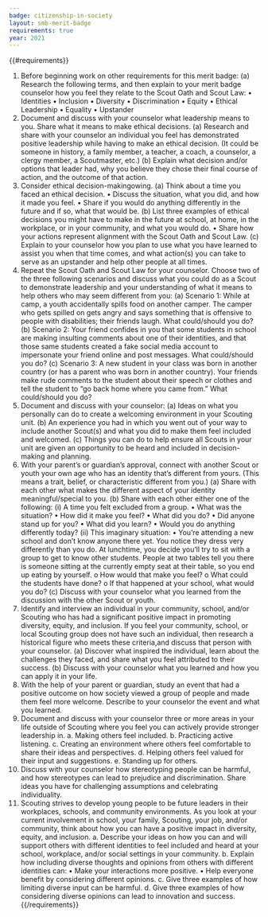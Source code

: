 ```yaml
---
badge: citizenship-in-society
layout: smb-merit-badge
requirements: true
year: 2021
---
```


{{#requirements}}
1. Before beginning work on other requirements for this merit badge:
	(a) Research the following terms, and then explain to your merit badge counselor how you feel they relate to the Scout Oath and Scout Law:
		• Identities		• Inclusion
		• Diversity			• Discrimination
		• Equity			• Ethical Leadership
		• Equality			• Upstander
2. Document and discuss with your counselor what leadership means to you.  Share what it means to make ethical decisions.
	(a) Research and share with your counselor an individual you feel has demonstrated positive leadership while having to make an ethical decision.  (It could be someone in history, a family member, a teacher, a coach, a counselor, a clergy member, a Scoutmaster, etc.)
	(b) Explain what decision and/or options that leader had, why you believe they chose their final course of action, and the outcome of that action.
3. Consider ethical decision-makingowing.
    (a) Think about a time you faced an ethical decision.
		• Discuss the situation, what you did, and how it made you feel.
		• Share if you would do anything differently in the future and if so, what that would be.
    (b) List three examples of ethical decisions you might have to make in the future at school, at home, in the workplace, or in your community, and what you would do.
		• Share how your actions represent alignment with the Scout Oath and Scout Law.
	(c) Explain to your counselor how you plan to use what you have learned to
assist you when that time comes, and what action(s) you can take to serve as an upstander and help other people at all times.
4. Repeat the Scout Oath and Scout Law for your counselor. Choose two of the three following scenarios and discuss what you could do as a Scout to demonstrate leadership and your understanding of what it means to help others who may seem different from you:
    (a) Scenario 1: While at camp, a youth accidentally spills food on another camper. The camper who gets spilled on gets angry and says something that is offensive to people with disabilities; their friends laugh. What could/should you do?
    (b) Scenario 2: Your friend confides in you that some students in school are making insulting comments about one of their identities, and that those same students created a fake social media account to impersonate your friend online and post messages. What could/should you do?
    (c) Scenario 3: A new student in your class was born in another country (or has a parent who was born in another country). Your friends make rude comments to the student about their speech or clothes and tell the student to “go back home where you came from.” What could/should you do?
5. Document and discuss with your counselor:
    (a) Ideas on what you personally can do to create a welcoming environment in your Scouting unit.
    (b) An experience you had in which you went out of your way to include another Scout(s) and what you did to make them feel included and welcomed.
    (c) Things you can do to help ensure all Scouts in your unit are given an opportunity to be heard and included in decision-making and planning.
6. With your parent’s or guardian’s approval, connect with another Scout or youth your own age who has an identity that’s different from yours. (This means a trait, belief, or characteristic different from you.)
    (a) Share with each other what makes the different aspect of your identity meaningful/special to you.
    (b) Share with each other either one of the following:
        (i) A time you felt excluded from a group.
			• What was the situation?
			• How did it make you feel?
			• What did you do?
			• Did anyone stand up for you?
			• What did you learn?
			• Would you do anything differently today?
        (ii) This imaginary situation:
			• You’re attending a new school and don’t know anyone there yet. You notice they dress very differently than you do. At lunchtime, you decide you’ll try to sit with a group to get to know other students.  People at two tables tell you there is someone sitting at the currently empty seat at their table, so you end up eating by yourself.
				o How would that make you feel?
				o What could the students have done?
				o If that happened at your school, what would you do?
    (c) Discuss with your counselor what you learned from the discussion with the other Scout or youth.
7. Identify and interview an individual in your community, school, and/or Scouting who has had a significant positive impact in promoting diversity, equity, and inclusion. If you feel your community, school, or local Scouting group does not have such an individual, then research a historical figure who meets these criteria,and discuss that person with your counselor.
    (a) Discover what inspired the individual, learn about the challenges they faced, and share what you feel attributed to their success.
    (b) Discuss with your counselor what you learned and how you can apply it in your life.
8. With the help of your parent or guardian, study an event that had a positive outcome on how society viewed a group of people and made them feel more welcome. Describe to your counselor the event and what you learned.
9. Document and discuss with your counselor three or more areas in your life outside of Scouting where you feel you can actively provide stronger leadership in.
	a. Making others feel included.
	b. Practicing active listening.
	c. Creating an environment where others feel comfortable to share their ideas and perspectives.
	d. Helping others feel valued for their input and suggestions.
	e. Standing up for others.
10. Discuss with your counselor how stereotyping people can be harmful, and how stereotypes can lead to prejudice and discrimination. Share ideas you have for challenging assumptions and celebrating individuality.
11. Scouting strives to develop young people to be future leaders in their workplaces, schools, and community environments. As you look at your current involvement in school, your family, Scouting, your job, and/or community, think about how you can have a positive impact in diversity, equity, and inclusion.
	a. Describe your ideas on how you can and will support others with different identities to feel included and heard at your school, workplace, and/or social settings in your community.
	b. Explain how including diverse thoughts and opinions from others with different identities can:
		• Make your interactions more positive.
		• Help everyone benefit by considering different opinions.
	c. Give three examples of how limiting diverse input can be harmful.
	d. Give three examples of how considering diverse opinions can lead to innovation and success.
{{/requirements}}
